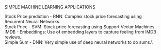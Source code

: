 SIMPLE MACHINE LEARNING APPLICATIONS

Stock Price prediction - RNN: Complex stock price forecasting using Recurrent Neural Networks.\
Stock Price - SVM: Stock price forecasting using Support Vector Machines.\
IMDB - Embeddings: Use of embedding layers to capture feeling from IMDB reviews.\
Simple Sum - DNN: Very simple use of deep neural networks to do sums.\
